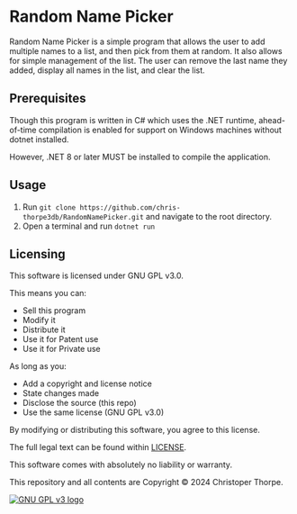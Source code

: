 # Random Name Picker

Random Name Picker is a simple program that allows the user to add multiple names to a list, and then pick from them at random. It also allows for simple management of the list. The user can remove the last name they added, display all names in the list, and clear the list.

## Prerequisites

Though this program is written in C# which uses the .NET runtime, ahead-of-time compilation is enabled for support on Windows machines without dotnet installed.

However, .NET 8 or later MUST be installed to compile the application.

## Usage

  1. Run `git clone https://github.com/chris-thorpe3db/RandomNamePicker.git` and navigate to the root directory.
  2. Open a terminal and run `dotnet run`

## Licensing

This software is licensed under GNU GPL v3.0.

This means you can:
 - Sell this program
 - Modify it
 - Distribute it
 - Use it for Patent use
 - Use it for Private use

As long as you:
 - Add a copyright and license notice
 - State changes made
 - Disclose the source (this repo)
 - Use the same license (GNU GPL v3.0)

By modifying or distributing this software, you agree to this license.

The full legal text can be found within [LICENSE](https://github.com/chris-thorpe3db/RandomNamePicker/blob/master/LICENSE).

This software comes with absolutely no liability or warranty.

This repository and all contents are Copyright © 2024 Christoper Thorpe.

[![GNU GPL v3 logo](https://www.gnu.org/graphics/gplv3-127x51.png)](https://www.gnu.org/licenses/gpl-3.0.en.html)